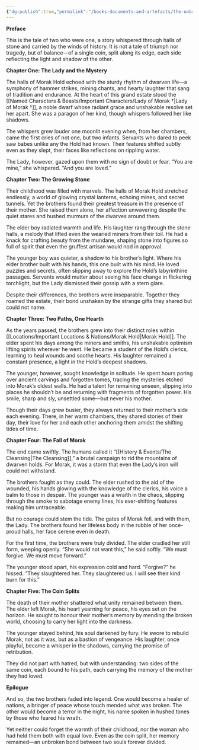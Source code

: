 ```yaml
---
{"dg-publish":true,"permalink":"/books-documents-and-artefacts/the-unbroken-coin-a-tale-of-two-brothers/"}
---
```


**Preface**

This is the tale of two who were one, a story whispered through halls of stone and carried by the winds of history. It is not a tale of triumph nor tragedy, but of balance—of a single coin, split along its edge, each side reflecting the light and shadow of the other.

**Chapter One: The Lady and the Mystery**

The halls of Morak Hold echoed with the sturdy rhythm of dwarven life—a symphony of hammer strikes, mining chants, and hearty laughter that sang of tradition and endurance. At the heart of this grand estate stood the [[Named Characters & Beasts/Important Characters/Lady of Morak †\|Lady of Morak †]], a noble dwarf whose radiant grace and unshakable resolve set her apart. She was a paragon of her kind, though whispers followed her like shadows.

The whispers grew louder one moonlit evening when, from her chambers, came the first cries of not one, but two infants. Servants who dared to peek saw babes unlike any the Hold had known. Their features shifted subtly even as they slept, their faces like reflections on rippling water.

The Lady, however, gazed upon them with no sign of doubt or fear. “You are mine,” she whispered. “And you are loved.”

**Chapter Two: The Growing Stone**

Their childhood was filled with marvels. The halls of Morak Hold stretched endlessly, a world of glowing crystal lanterns, echoing mines, and secret tunnels. Yet the brothers found their greatest treasure in the presence of their mother. She raised them alone, her affection unwavering despite the quiet stares and hushed murmurs of the dwarves around them.

The elder boy radiated warmth and life. His laughter rang through the stone halls, a melody that lifted even the wearied miners from their toil. He had a knack for crafting beauty from the mundane, shaping stone into figures so full of spirit that even the gruffest artisan would nod in approval.

The younger boy was quieter, a shadow to his brother’s light. Where his elder brother built with his hands, this one built with his mind. He loved puzzles and secrets, often slipping away to explore the Hold’s labyrinthine passages. Servants would mutter about seeing his face change in flickering torchlight, but the Lady dismissed their gossip with a stern glare.

Despite their differences, the brothers were inseparable. Together they roamed the estate, their bond unshaken by the strange gifts they shared but could not name.

**Chapter Three: Two Paths, One Hearth**

As the years passed, the brothers grew into their distinct roles within [[Locations/Important Locations & Nations/Morak Hold\|Morak Hold]]. The elder spent his days among the miners and smiths, his unshakable optimism lifting spirits wherever he went. He became a student of the Hold’s clerics, learning to heal wounds and soothe hearts. His laughter remained a constant presence, a light in the Hold’s deepest shadows.

The younger, however, sought knowledge in solitude. He spent hours poring over ancient carvings and forgotten tomes, tracing the mysteries etched into Morak’s oldest walls. He had a talent for remaining unseen, slipping into places he shouldn’t be and returning with fragments of forgotten power. His smile, sharp and sly, unsettled some—but never his mother.

Though their days grew busier, they always returned to their mother’s side each evening. There, in her warm chambers, they shared stories of their day, their love for her and each other anchoring them amidst the shifting tides of time.

**Chapter Four: The Fall of Morak**

The end came swiftly. The humans called it “[[History & Events/The Cleansing\|The Cleansing]],” a brutal campaign to rid the mountains of dwarven holds. For Morak, it was a storm that even the Lady’s iron will could not withstand.

The brothers fought as they could. The elder rushed to the aid of the wounded, his hands glowing with the knowledge of the clerics, his voice a balm to those in despair. The younger was a wraith in the chaos, slipping through the smoke to sabotage enemy lines, his ever-shifting features making him untraceable.

But no courage could stem the tide. The gates of Morak fell, and with them, the Lady. The brothers found her lifeless body in the rubble of her once-proud halls, her face serene even in death.

For the first time, the brothers were truly divided. The elder cradled her still form, weeping openly. “She would not want this,” he said softly. “We must forgive. We must move forward.”

The younger stood apart, his expression cold and hard. “Forgive?” he hissed. “They slaughtered her. They slaughtered us. I will see their kind burn for this.”

**Chapter Five: The Coin Splits**

The death of their mother shattered what unity remained between them. The elder left Morak, his heart yearning for peace, his eyes set on the horizon. He sought to honour their mother’s memory by mending the broken world, choosing to carry her light into the darkness.

The younger stayed behind, his soul darkened by fury. He swore to rebuild Morak, not as it was, but as a bastion of vengeance. His laughter, once playful, became a whisper in the shadows, carrying the promise of retribution.

They did not part with hatred, but with understanding: two sides of the same coin, each bound to his path, each carrying the memory of the mother they had loved.

**Epilogue**

And so, the two brothers faded into legend. One would become a healer of nations, a bringer of peace whose touch mended what was broken. The other would become a terror in the night, his name spoken in hushed tones by those who feared his wrath.

Yet neither could forget the warmth of their childhood, nor the woman who had held them both with equal love. Even as the coin split, her memory remained—an unbroken bond between two souls forever divided.